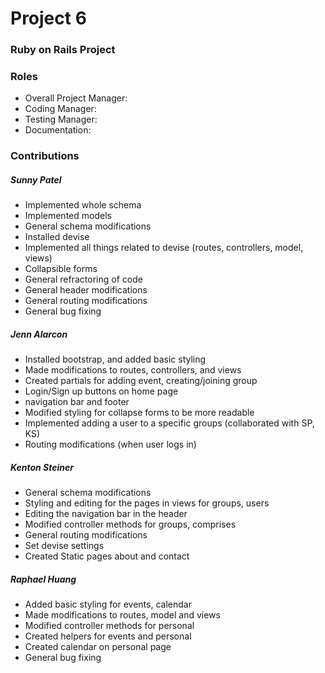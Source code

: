 # Project 6
### Ruby on Rails Project

### Roles
* Overall Project Manager:
* Coding Manager:
* Testing Manager:
* Documentation:

### Contributions

##### Sunny Patel
* Implemented whole schema
* Implemented models
* General schema modifications
* Installed devise
* Implemented all things related to devise (routes, controllers, model, views)
* Collapsible forms
* General refractoring of code
* General header modifications
* General routing modifications
* General bug fixing


##### Jenn Alarcon
* Installed bootstrap, and added basic styling
* Made modifications to routes, controllers, and views
* Created partials for adding event, creating/joining group
* Login/Sign up buttons on home page
* navigation bar and footer
* Modified styling for collapse forms to be more readable
* Implemented adding a user to a specific groups (collaborated with SP, KS)
* Routing modifications (when user logs in)



##### Kenton Steiner
* General schema modifications
* Styling and editing for the pages in views for groups, users
* Editing the navigation bar in the header
* Modified controller methods for groups, comprises
* General routing modifications
* Set devise settings
* Created Static pages about and contact

##### Raphael Huang
* Added basic styling for events, calendar
* Made modifications to routes, model and views
* Modified controller methods for personal
* Created helpers for events and personal
* Created calendar on personal page
* General bug fixing
